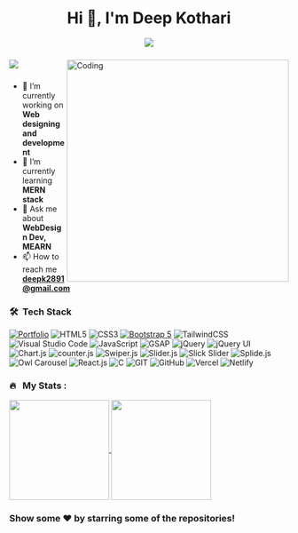 <h1 align="center">Hi 👋, I'm Deep Kothari</h1>
<p align="center" display="block"><img src="https://readme-typing-svg.herokuapp.com/?size=30&duration=5001&color=2d7e5e&vCenter=true&center=true&width=460&lines=full-stack+web+developer"</p> 
<h3 align="center"></h3>
    
<img src="https://user-images.githubusercontent.com/74038190/212748830-4c709398-a386-4761-84d7-9e10b98fbe6e.gif" align="right" alt="Coding" width="400">


<a href="https://github.com/deep2891/github-profile-views-counter">
    <img src="https://komarev.com/ghpvc/?username=deepk2891&style=for-the-badge">
</a>

<h3></h3>



- 🔭 I’m currently working on **Web designing and development**
- 🌱 I’m currently learning **MERN stack**
- 💬 Ask me about **WebDesign Dev, MEARN**
- 📫 How to reach me **deepk2891@gmail.com**


<!--
###  Connect with me
<p align="left">
<a href="https://twitter.com/" target="blank"><img align="center" src="https://raw.githubusercontent.com/rahuldkjain/github-profile-readme-generator/master/src/images/icons/Social/twitter.svg" alt="deepkothari" height="30" width="40" /></a>
<a href="https://linkedin.com/in/" target="blank"><img align="center" src="https://raw.githubusercontent.com/rahuldkjain/github-profile-readme-generator/master/src/images/icons/Social/linked-in-alt.svg" alt="deepkothari" height="30" width="40" /></a>
<a href="https://instagram.com/" target="blank"><img align="center" src="https://raw.githubusercontent.com/rahuldkjain/github-profile-readme-generator/master/src/images/icons/Social/instagram.svg" alt="deepkothari" height="30" width="40" /></a>
<a href="https://www.youtube.com/" target="blank"><img align="center" src="https://raw.githubusercontent.com/rahuldkjain/github-profile-readme-generator/master/src/images/icons/Social/youtube.svg" alt="deepkothari" height="30" width="40" /></a>
</p>
-->

### 🛠 &nbsp;Tech Stack


[![Portfolio](https://img.shields.io/badge/Portfolio-%23000000.svg?style=for-the-badge&logo=firefox&logoColor=#FF7139)](https://deepk2891.github.io/DeepKothari.me/)
![HTML5](https://img.shields.io/badge/html5-%23E34F26.svg?style=for-the-badge&logo=html5&logoColor=white)
![CSS3](https://img.shields.io/badge/css3-%231572B6.svg?style=for-the-badge&logo=css3&logoColor=white)
[![Bootstrap 5](https://img.shields.io/badge/Bootstrap_5-7952B3.svg?style=for-the-badge&logo=bootstrap&logoColor=white)](https://getbootstrap.com/docs/5.0/)
![TailwindCSS](https://img.shields.io/badge/tailwindcss-%2338B2AC.svg?style=for-the-badge&logo=tailwind-css&logoColor=white)
![Visual Studio Code](https://img.shields.io/badge/Visual%20Studio%20Code-0078d7.svg?style=for-the-badge&logo=visual-studio-code&logoColor=white)
![JavaScript](https://img.shields.io/badge/javascript-%23323330.svg?style=for-the-badge&logo=javascript&logoColor=%23F7DF1E)
![GSAP](https://img.shields.io/badge/GSAP-3A3A3A?style=for-the-badge&logo=javascript&logoColor=%23F7DF1E)
![jQuery](https://img.shields.io/badge/jquery-%230769AD.svg?style=for-the-badge&logo=jquery&logoColor=white)
![jQuery UI](https://img.shields.io/badge/jQuery_UI-YOUR_COLOR_HERE.svg?style=for-the-badge&logo=jquery&logoColor=white)
![Chart.js](https://img.shields.io/badge/chart.js-F5788D.svg?style=for-the-badge&logo=chart.js&logoColor=white)
![counter.js](https://img.shields.io/badge/counter.js-YOUR_COLOR_HERE.svg?style=for-the-badge&logo=chart.js&logoColor=white)
![Swiper.js](https://img.shields.io/badge/Swiper.js-YOUR_COLOR_HERE.svg?style=for-the-badge&logo=swiper&logoColor=white)
![Slider.js](https://img.shields.io/badge/Slider.js-F1C40F.svg?style=for-the-badge&logo=javascript&logoColor=white)
![Slick Slider](https://img.shields.io/badge/Slick_Slider-9933CC.svg?style=for-the-badge&logo=jquery&logoColor=white)
![Splide.js](https://img.shields.io/badge/Splide.js-4BBF6B.svg?style=for-the-badge&logo=javascript&logoColor=white)
![Owl Carousel](https://img.shields.io/badge/Owl_Carousel-0074e4.svg?style=for-the-badge&logo=javascript&logoColor=white)
![React.js](https://img.shields.io/badge/React.js-61DAFB?style=for-the-badge&logo=react&logoColor=white)
![C](https://img.shields.io/badge/c-%2300599C.svg?style=for-the-badge&logo=c&logoColor=white)
![GIT](https://img.shields.io/badge/Git-fc6d26?style=for-the-badge&logo=git&logoColor=white)
![GitHub](https://img.shields.io/badge/GitHub-%23121011.svg?style=for-the-badge&logo=github&logoColor=white)
![Vercel](https://img.shields.io/badge/vercel-%23000000.svg?style=for-the-badge&logo=vercel&logoColor=white)
![Netlify](https://img.shields.io/badge/netlify-%23000000.svg?style=for-the-badge&logo=netlify&logoColor=#00C7B7)
<!-- ![TypeScript](https://img.shields.io/badge/typescript-%23007ACC.svg?style=for-the-badge&logo=typescript&logoColor=white) -->
<!-- ![NodeJS](https://img.shields.io/badge/node.js-6DA55F?style=for-the-badge&logo=node.js&logoColor=white) -->
<!-- ![MongoDB](https://img.shields.io/badge/MongoDB-%234ea94b.svg?style=for-the-badge&logo=mongodb&logoColor=white) -->
<!-- ![Firebase](https://img.shields.io/badge/firebase-%23039BE5.svg?style=for-the-badge&logo=firebase) -->
<!-- ![MySQL](https://img.shields.io/badge/mysql-%2300f.svg?style=for-the-badge&logo=mysql&logoColor=white) -->
<!-- ![NPM](https://img.shields.io/badge/NPM-%23000000.svg?style=for-the-badge&logo=npm&logoColor=white) -->
<!-- ![Yarn](https://img.shields.io/badge/yarn-%232C8EBB.svg?style=for-the-badge&logo=yarn&logoColor=white) -->
<!-- ![C++](https://img.shields.io/badge/c++-%2300599C.svg?style=for-the-badge&logo=c%2B%2B&logoColor=white) -->
<!-- ![Python](https://img.shields.io/badge/python-3670A0?style=for-the-badge&logo=python&logoColor=ffdd54) -->



### 🔥 &nbsp; My Stats :

<a width='180em' href="https://github.com/deepk2891">
  <img height=180em align="center" src="https://github-readme-stats.vercel.app/api/top-langs?username=deepk2891&layout=compact&langs_count=8&theme=tokyonight" />
</a> 
<a width='180em' href="https://github.com/deepk2891">
  <img height=180em align="center" src="https://github-readme-streak-stats.herokuapp.com/?user=deepk2891&layout=compact&langs_count=8&theme=tokyonight" />
</a>


### Show some ❤️ by starring some of the repositories!





